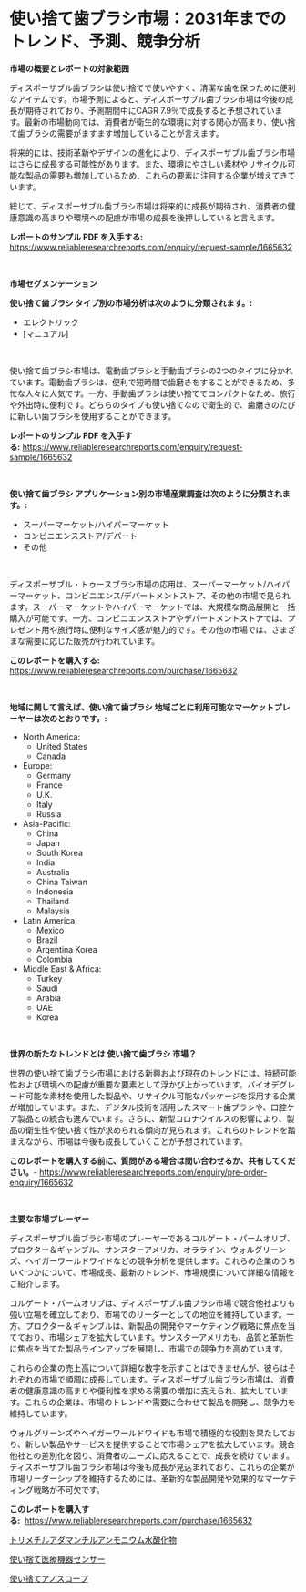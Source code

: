 <p><h1>使い捨て歯ブラシ市場：2031年までのトレンド、予測、競争分析</h1></p><p><strong>市場の概要とレポートの対象範囲</strong></p>
<p><p>ディスポーザブル歯ブラシは使い捨てで使いやすく、清潔な歯を保つために便利なアイテムです。市場予測によると、ディスポーザブル歯ブラシ市場は今後の成長が期待されており、予測期間中にCAGR 7.9％で成長すると予想されています。最新の市場動向では、消費者が衛生的な環境に対する関心が高まり、使い捨て歯ブラシの需要がますます増加していることが言えます。</p><p>将来的には、技術革新やデザインの進化により、ディスポーザブル歯ブラシ市場はさらに成長する可能性があります。また、環境にやさしい素材やリサイクル可能な製品の需要も増加しているため、これらの要素に注目する企業が増えてきています。</p><p>総じて、ディスポーザブル歯ブラシ市場は将来的に成長が期待され、消費者の健康意識の高まりや環境への配慮が市場の成長を後押ししていると言えます。</p></p>
<p><strong>レポートのサンプル PDF を入手する:</strong> <a href="https://www.reliableresearchreports.com/enquiry/request-sample/1665632">https://www.reliableresearchreports.com/enquiry/request-sample/1665632</a></p>
<p>&nbsp;</p>
<p><strong>市場セグメンテーション</strong></p>
<p><strong>使い捨て歯ブラシ タイプ別の市場分析は次のように分類されます。:</strong></p>
<p><ul><li>エレクトリック</li><li>[マニュアル]</li></ul></p>
<p>&nbsp;</p>
<p><p>使い捨て歯ブラシ市場は、電動歯ブラシと手動歯ブラシの2つのタイプに分かれています。電動歯ブラシは、便利で短時間で歯磨きをすることができるため、多忙な人々に人気です。一方、手動歯ブラシは使い捨てでコンパクトなため、旅行や外出時に便利です。どちらのタイプも使い捨てなので衛生的で、歯磨きのたびに新しい歯ブラシを使用することができます。</p></p>
<p><strong>レポートのサンプル PDF を入手する:</strong>&nbsp;<a href="https://www.reliableresearchreports.com/enquiry/request-sample/1665632">https://www.reliableresearchreports.com/enquiry/request-sample/1665632</a></p>
<p>&nbsp;</p>
<p><strong> 使い捨て歯ブラシ アプリケーション別の市場産業調査は次のように分類されます。:</strong></p>
<p><ul><li>スーパーマーケット/ハイパーマーケット</li><li>コンビニエンスストア/デパート</li><li>その他</li></ul></p>
<p>&nbsp;</p>
<p><p>ディスポーザブル・トゥースブラシ市場の応用は、スーパーマーケット/ハイパーマーケット、コンビニエンス/デパートメントストア、その他の市場で見られます。スーパーマーケットやハイパーマーケットでは、大規模な商品展開と一括購入が可能です。一方、コンビニエンスストアやデパートメントストアでは、プレゼント用や旅行時に便利なサイズ感が魅力的です。その他の市場では、さまざまな需要に応じた販売が行われています。</p></p>
<p><strong>このレポートを購入する:</strong>&nbsp; <a href="https://www.reliableresearchreports.com/purchase/1665632">https://www.reliableresearchreports.com/purchase/1665632</a></p>
<p>&nbsp;</p>
<p><strong>地域に関して言えば、使い捨て歯ブラシ 地域ごとに利用可能なマーケットプレーヤーは次のとおりです。:</strong></p>
<p><ul>
    <li>
        North America:
        <ul>
            <li>United States</li>
            <li>Canada</li>
        </ul>
    </li>
    <li>
        Europe:
        <ul>
            <li>Germany</li>
            <li>France</li>
            <li>U.K.</li>
            <li>Italy</li>
            <li>Russia</li>
        </ul>
    </li>
    <li>
        Asia-Pacific:
        <ul>
            <li>China</li>
            <li>Japan</li>
            <li>South Korea</li>
            <li>India</li>
            <li>Australia</li>
            <li>China Taiwan</li>
            <li>Indonesia</li>
            <li>Thailand</li>
            <li>Malaysia</li>
        </ul>
    </li>
    <li>
        Latin America:
        <ul>
            <li>Mexico</li>
            <li>Brazil</li>
            <li>Argentina Korea</li>
            <li>Colombia</li>
        </ul>
    </li>
    <li>
        Middle East & Africa:
        <ul>
            <li>Turkey</li>
            <li>Saudi</li>
            <li>Arabia</li>
            <li>UAE</li>
            <li>Korea</li>
        </ul>
    </li>
    </ul></p>
<p>&nbsp;</p>
<p><strong>世界の新たなトレンドとは 使い捨て歯ブラシ 市場？</strong></p>
<p><p>世界の使い捨て歯ブラシ市場における新興および現在のトレンドには、持続可能性および環境への配慮が重要な要素として浮かび上がっています。バイオデグレード可能な素材を使用した製品や、リサイクル可能なパッケージを採用する企業が増加しています。また、デジタル技術を活用したスマート歯ブラシや、口腔ケア製品との統合も進んでいます。さらに、新型コロナウイルスの影響により、製品の衛生性や使い捨て性が求められる傾向が見られます。これらのトレンドを踏まえながら、市場は今後も成長していくことが予想されています。</p></p>
<p><strong>このレポートを購入する前に、質問がある場合は問い合わせるか、共有してください。</strong>- <a href="https://www.reliableresearchreports.com/enquiry/pre-order-enquiry/1665632">https://www.reliableresearchreports.com/enquiry/pre-order-enquiry/1665632</a></p>
<p>&nbsp;</p>
<p><strong>主要な市場プレーヤー</strong></p>
<p><p>ディスポーザブル歯ブラシ市場のプレーヤーであるコルゲート・パームオリブ、プロクター＆ギャンブル、サンスターアメリカ、オラライン、ウォルグリーンズ、ヘイガーワールドワイドなどの競争分析を提供します。これらの企業のうちいくつかについて、市場成長、最新のトレンド、市場規模について詳細な情報をご紹介します。</p><p>コルゲート・パームオリブは、ディスポーザブル歯ブラシ市場で競合他社よりも強い立場を確立しており、市場でのリーダーとしての地位を維持しています。一方、プロクター＆ギャンブルは、新製品の開発やマーケティング戦略に焦点を当てており、市場シェアを拡大しています。サンスターアメリカも、品質と革新性に焦点を当てた製品ラインアップを展開し、市場での競争力を高めています。</p><p>これらの企業の売上高について詳細な数字を示すことはできませんが、彼らはそれぞれの市場で順調に成長しています。ディスポーザブル歯ブラシ市場は、消費者の健康意識の高まりや便利性を求める需要の増加に支えられ、拡大しています。これらの企業は、市場のトレンドや需要に合わせて製品を開発し、競争力を維持しています。</p><p>ウォルグリーンズやヘイガーワールドワイドも市場で積極的な役割を果たしており、新しい製品やサービスを提供することで市場シェアを拡大しています。競合他社との差別化を図り、消費者のニーズに応えることで、成長を続けています。ディスポーザブル歯ブラシ市場は今後も成長が見込まれており、これらの企業が市場リーダーシップを維持するためには、革新的な製品開発や効果的なマーケティング戦略が不可欠です。</p></p>
<p><strong>このレポートを購入する:</strong>&nbsp;&nbsp;<a href="https://www.reliableresearchreports.com/purchase/1665632">https://www.reliableresearchreports.com/purchase/1665632</a></p>
<p><p><a href="https://medium.com/@ashleyivingston5656/%E3%83%88%E3%83%AA%E3%83%A1%E3%83%81%E3%83%AB%E3%82%A2%E3%83%80%E3%83%9E%E3%83%B3%E3%83%81%E3%83%AB%E3%82%A2%E3%83%B3%E3%83%A2%E3%83%8B%E3%82%A6%E3%83%A0%E6%B0%B4%E9%85%B8%E5%8C%96%E7%89%A9%E5%B8%82%E5%A0%B4%E3%81%AF-%E5%B8%82%E5%A0%B4%E3%82%B7%E3%82%A7%E3%82%A2-%E3%82%B5%E3%82%A4%E3%82%BA-%E3%81%8A%E3%82%88%E3%81%B32031%E5%B9%B4%E3%81%BE%E3%81%A7%E3%81%AE%E4%BA%88%E6%B8%AC%E3%81%AB%E7%84%A6%E7%82%B9%E3%82%92%E5%BD%93%E3%81%A6%E3%81%A6%E3%81%84%E3%81%BE%E3%81%99-1de0229823d7">トリメチルアダマンチルアンモニウム水酸化物</a></p><p><a href="https://github.com/KaydenJohns1964/Market-Research-Report-List-1/blob/main/311533014857.md">使い捨て医療機器センサー</a></p><p><a href="https://github.com/marbadji/Market-Research-Report-List-1/blob/main/552399414856.md">使い捨てアノスコープ</a></p></p>